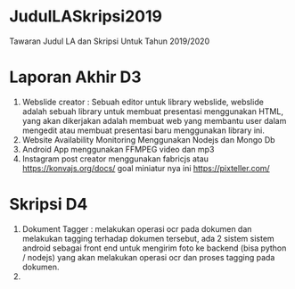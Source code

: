 # JudulLASkripsi2019

Tawaran Judul LA dan Skripsi Untuk Tahun 2019/2020

# Laporan Akhir D3

1. Webslide creator : Sebuah editor untuk library webslide, webslide adalah sebuah library untuk membuat presentasi menggunakan HTML, yang akan dikerjakan adalah membuat web yang membantu user dalam mengedit atau membuat presentasi baru menggunakan library ini.
2. Website Availability Monitoring Menggunakan Nodejs dan Mongo Db
3. Android App menggunakan FFMPEG video dan mp3
4. Instagram post creator menggunakan fabricjs atau https://konvajs.org/docs/ goal miniatur nya ini https://pixteller.com/

# Skripsi D4

1. Dokument Tagger : melakukan operasi ocr pada dokumen dan melakukan tagging terhadap dokumen tersebut, ada 2 sistem sistem android sebagai front end untuk mengirim foto ke backend (bisa python / nodejs) yang akan melakukan operasi ocr dan proses tagging pada dokumen.
2.

